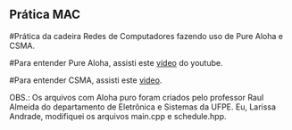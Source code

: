 ## Prática MAC
#Prática da cadeira Redes de Computadores fazendo uso de Pure Aloha e CSMA.


#Para entender Pure Aloha, assisti este [vídeo](https://www.youtube.com/watch?v=j4-r0e7DjqY) do youtube.

#Para entender CSMA, assisti este [video](https://www.youtube.com/watch?v=iKn0GzF5-IU).

OBS.: Os arquivos com Aloha puro foram criados pelo professor Raul Almeida do departamento de Eletrônica e Sistemas da UFPE. Eu, Larissa Andrade, modifiquei os arquivos main.cpp e schedule.hpp.
